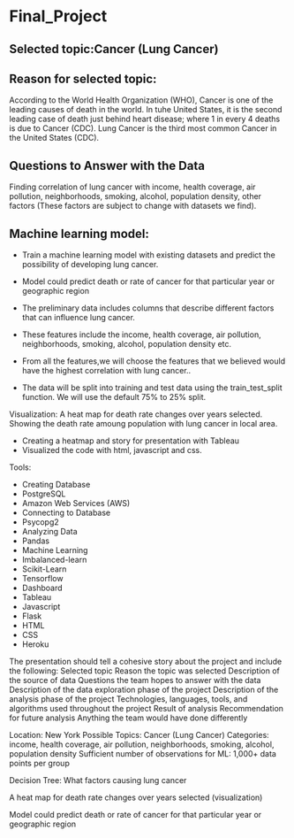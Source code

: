 # Final_Project
## Selected topic:Cancer (Lung Cancer)

## Reason for selected topic: 
According to the World Health Organization (WHO), Cancer is one of the leading causes of death in the world. In tuhe United States, it is the second leading case of death just behind heart disease; where 1 in every 4 deaths is due to Cancer (CDC). Lung Cancer is the third most common Cancer in the United States (CDC).


## Questions to Answer with the Data

Finding correlation of lung cancer with income, health coverage, air pollution, neighborhoods, smoking, alcohol, population density, other factors (These factors are subject to change with datasets we find).

## Machine learning model:
* Train a machine learning model with existing datasets and predict the possibility of developing lung cancer.
* Model could predict death or rate of cancer for that particular year or geographic region
* The preliminary data includes columns that describe different factors that can influence lung cancer.  

* These features include the income, health coverage, air pollution, neighborhoods, smoking, alcohol, population density  etc.
* From all the features,we will choose the features that we believed would have the highest correlation with lung cancer..
* The data will be split into training and test data using the train_test_split function. We will use the default 75% to 25% split.
 
Visualization:
A heat map for death rate changes over years selected. Showing the death rate amoung population with lung cancer in local area. 
- Creating a heatmap and story for presentation with Tableau
- Visualized the code with html, javascript and css. 


 Tools:
- Creating Database
- PostgreSQL
- Amazon Web Services (AWS)
- Connecting to Database
- Psycopg2
- Analyzing Data
- Pandas
- Machine Learning
- Imbalanced-learn
- Scikit-Learn
- Tensorflow
- Dashboard
- Tableau
- Javascript
- Flask
- HTML
- CSS
- Heroku


The presentation should tell a cohesive story about the project and include the following:
Selected topic
Reason the topic was selected
Description of the source of data
Questions the team hopes to answer with the data
Description of the data exploration phase of the project
Description of the analysis phase of the project
Technologies, languages, tools, and algorithms used throughout the project
Result of analysis
Recommendation for future analysis
Anything the team would have done differently

Location: New York
Possible Topics: Cancer (Lung Cancer)
Categories: income, health coverage, air pollution, neighborhoods, smoking, alcohol, population density
Sufficient number of observations for ML: 1,000+  data points per group

Decision Tree: What factors causing lung cancer

A heat map for death rate changes over years selected (visualization)

Model could predict death or rate of cancer for that particular year or geographic region


